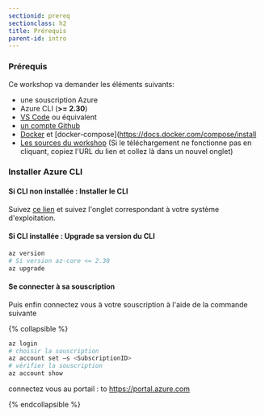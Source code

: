 ```yaml
---
sectionid: prereq
sectionclass: h2
title: Prérequis
parent-id: intro
---
```


### Prérequis

Ce workshop va demander les éléments suivants:

- une souscription Azure
- Azure CLI (**>= 2.30**)
- [VS Code](https://code.visualstudio.com/) ou équivalent
- [un compte Github](https://github.com/join)
- [Docker](https://www.docker.com/) et [docker-compose](https://docs.docker.com/compose/install 
- [Les sources du workshop](https://aka.ms/daprartifacts) (Si le téléchargement ne fonctionne pas en cliquant, copiez l'URL du lien et collez là dans un nouvel onglet)

### Installer Azure CLI

#### Si CLI non installée : Installer le CLI

Suivez [ce lien](https://docs.microsoft.com/fr-fr/cli/azure/install-azure-cli) et suivez l'onglet correspondant à votre système d'exploitation.

#### Si CLI installée : Upgrade sa version du CLI

```bash
az version
# Si version az-core <= 2.30
az upgrade
```

#### Se connecter à sa souscription

Puis enfin connectez vous à votre souscription à l'aide de la commande suivante

{% collapsible %}

```bash
az login
# choisir la souscription 
az account set –s <SubscriptionID> 
# vérifier la souscription
az account show
```

connectez vous au portail : to <https://portal.azure.com>

{% endcollapsible %}  

